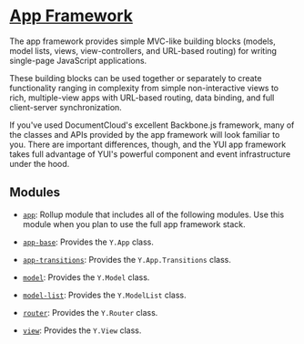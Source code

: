 [App Framework][app]
====================

The app framework provides simple MVC-like building blocks (models, model lists,
views, view-controllers, and URL-based routing) for writing single-page
JavaScript applications.

These building blocks can be used together or separately to create functionality
ranging in complexity from simple non-interactive views to rich, multiple-view
apps with URL-based routing, data binding, and full client-server
synchronization.

If you've used DocumentCloud's excellent Backbone.js framework, many of the
classes and APIs provided by the app framework will look familiar to you. There
are important differences, though, and the YUI app framework takes full
advantage of YUI's powerful component and event infrastructure under the hood.


Modules
-------

* [`app`][app]: Rollup module that includes all of the following modules. Use
  this module when you plan to use the full app framework stack.

* [`app-base`][app-base]: Provides the `Y.App` class.

* [`app-transitions`][app-transitions]: Provides the `Y.App.Transitions` class.

* [`model`][model]: Provides the `Y.Model` class.

* [`model-list`][model-list]: Provides the `Y.ModelList` class.

* [`router`][router]: Provides the `Y.Router` class.

* [`view`][view]: Provides the `Y.View` class.

[app]:             http://yuilibrary.com/yui/docs/app/
[app-base]:        http://yuilibrary.com/yui/docs/app/#app-component
[app-transitions]: http://yuilibrary.com/yui/docs/app/#yapptransitions
[model]:           http://yuilibrary.com/yui/docs/model/
[model-list]:      http://yuilibrary.com/yui/docs/model-list/
[router]:          http://yuilibrary.com/yui/docs/router/
[view]:            http://yuilibrary.com/yui/docs/view/
